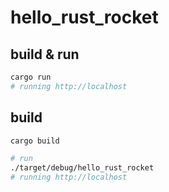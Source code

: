 # hello_rust_rocket
## build & run
```sh
cargo run
# running http://localhost
```

## build
```sh
cargo build

# run
./target/debug/hello_rust_rocket
# running http://localhost
```
